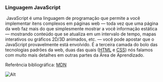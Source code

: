 ### Linguagem JavaScript

​	JavaScript é uma linguagem de programação que permite a você implementar itens complexos em páginas web — toda vez que uma página da web faz mais do que simplesmente mostrar a você informação estática — mostrando conteúdo que se atualiza em um intervalo de tempo, mapas interativos ou gráficos 2D/3D animados, etc. — você pode apostar que o JavaScript provavelmente está envolvido. É a terceira camada do bolo das tecnologias padrões da web, duas das quais ([HTML](https://developer.mozilla.org/en-US/docs/Learn/HTML) e [CSS](https://developer.mozilla.org/en-US/docs/Learn/CSS)) nós falamos com muito mais detalhes em outras partes da Área de Aprendizado.

Referência bibliográfica: [MDN](https://developer.mozilla.org/pt-BR/docs/Learn/JavaScript/First_steps/What_is_JavaScript)

![Alt](E:\Documentos\2021\JavaScript/js-symbol.png)

